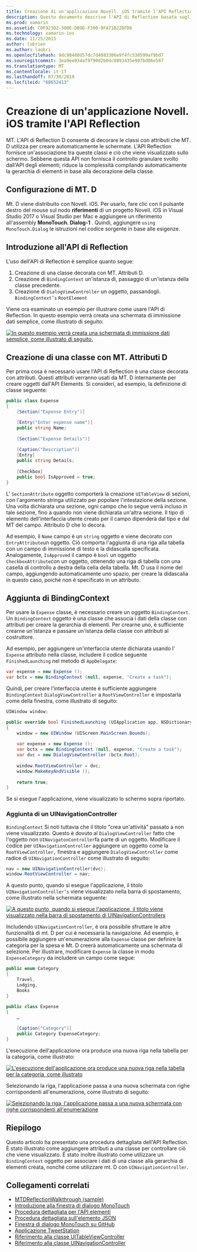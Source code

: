 ```yaml
---
title: Creazione di un'applicazione Novell. iOS tramite l'API Reflection
description: Questo documento descrive l'API di Reflection basata sugli attributi MonoTouch. Dialog, che crea l'interfaccia utente in base alle classi decorate con attributi.
ms.prod: xamarin
ms.assetid: C0F923D2-300E-DB9D-F390-9FA71B22DFD6
ms.technology: xamarin-ios
ms.date: 11/25/2015
author: lobrien
ms.author: laobri
ms.openlocfilehash: 9dc98480d57dc7d4883306e9f4fc530599af9bd7
ms.sourcegitcommit: 3ea9ee034af9790d2b0dc0893435e997bd06e587
ms.translationtype: MT
ms.contentlocale: it-IT
ms.lasthandoff: 07/30/2019
ms.locfileid: "68652413"
---
```

# <a name="creating-a-xamarinios-application-using-the-reflection-api"></a>Creazione di un'applicazione Novell. iOS tramite l'API Reflection

MT. L'API di Reflection D consente di decorare le classi con attributi che MT. D utilizza per creare automaticamente le schermate. L'API Reflection fornisce un'associazione tra queste classi e ciò che viene visualizzato sullo schermo. Sebbene questa API non fornisca il controllo granulare svolto dall'API degli elementi, riduce la complessità compilando automaticamente la gerarchia di elementi in base alla decorazione della classe.

## <a name="setting-up-mtd"></a>Configurazione di MT. D

Mt. D viene distribuito con Novell. iOS. Per usarlo, fare clic con il pulsante destro del mouse sul nodo **riferimenti** di un progetto Novell. iOS in Visual Studio 2017 o Visual Studio per Mac e aggiungere un riferimento all'assembly **MonoTouch. Dialog-1** . Quindi, aggiungere `using MonoTouch.Dialog` le istruzioni nel codice sorgente in base alle esigenze.

## <a name="getting-started-with-the-reflection-api"></a>Introduzione all'API di Reflection

L'uso dell'API di Reflection è semplice quanto segue:

1.  Creazione di una classe decorata con MT. Attributi D.
1.  Creazione di `BindingContext` un'istanza di, passaggio di un'istanza della classe precedente. 
1.  Creazione di `DialogViewController` un oggetto, passandogli. `BindingContext’s` `RootElement` 


Viene ora esaminato un esempio per illustrare come usare l'API di Reflection. In questo esempio verrà creata una schermata di immissione dati semplice, come illustrato di seguito:

 [![](reflection-api-walkthrough-images/01-expense-entry.png "In questo esempio verrà creata una schermata di immissione dati semplice, come illustrato di seguito.")](reflection-api-walkthrough-images/01-expense-entry.png#lightbox)

## <a name="creating-a-class-with-mtd-attributes"></a>Creazione di una classe con MT. Attributi D

Per prima cosa è necessario usare l'API di Reflection è una classe decorata con attributi. Questi attributi verranno usati da MT. D internamente per creare oggetti dall'API Elements. Si consideri, ad esempio, la definizione di classe seguente:

```csharp
public class Expense
{
    [Section("Expense Entry")]

    [Entry("Enter expense name")]
    public string Name;
        
    [Section("Expense Details")]
  
    [Caption("Description")]
    [Entry]
    public string Details;
        
    [Checkbox]
    public bool IsApproved = true;
}
```

L' `SectionAttribute` oggetto comporterà la creazione `UITableView` di sezioni, con l'argomento stringa utilizzato per popolare l'intestazione della sezione. Una volta dichiarata una sezione, ogni campo che lo segue verrà incluso in tale sezione, fino a quando non viene dichiarata un'altra sezione.
Il tipo di elemento dell'interfaccia utente creato per il campo dipenderà dal tipo e dal MT del campo. Attributo D che lo decora.

Ad esempio, il `Name` campo è un `string` oggetto e viene decorato con `EntryAttribute`un oggetto. Ciò comporta l'aggiunta di una riga alla tabella con un campo di immissione di testo e la didascalia specificata. Analogamente, `IsApproved` il campo è `bool` un oggetto `CheckboxAttribute`con un oggetto, ottenendo una riga di tabella con una casella di controllo a destra della cella della tabella. Mt. D usa il nome del campo, aggiungendo automaticamente uno spazio, per creare la didascalia in questo caso, poiché non è specificato in un attributo.

## <a name="adding-the-bindingcontext"></a>Aggiunta di BindingContext

Per usare la `Expense` classe, è necessario creare un oggetto `BindingContext`. Un `BindingContext` oggetto è una classe che associa i dati della classe con attributi per creare la gerarchia di elementi. Per crearne uno, è sufficiente crearne un'istanza e passare un'istanza della classe con attributi al costruttore.

Ad esempio, per aggiungere un'interfaccia utente dichiarata usando l' `Expense` attributo nella classe, includere il codice seguente `FinishedLaunching` nel metodo di `AppDelegate`:

```csharp
var expense = new Expense ();
var bctx = new BindingContext (null, expense, "Create a task");
```

Quindi, per creare l'interfaccia utente è sufficiente aggiungere `BindingContext` `DialogViewController` a `RootViewController` e impostarla come della finestra, come illustrato di seguito:

```csharp
UIWindow window;

public override bool FinishedLaunching (UIApplication app, NSDictionary options)
{   
    window = new UIWindow (UIScreen.MainScreen.Bounds);
            
    var expense = new Expense ();
    var bctx = new BindingContext (null, expense, "Create a task");
    var dvc = new DialogViewController (bctx.Root);
            
    window.RootViewController = dvc;
    window.MakeKeyAndVisible ();
            
    return true;
}
```

Se si esegue l'applicazione, viene visualizzato lo schermo sopra riportato.

### <a name="adding-a-uinavigationcontroller"></a>Aggiunta di un UINavigationController

`BindingContext` Si noti tuttavia che il titolo "crea un'attività" passato a non viene visualizzato. Questo è dovuto al `DialogViewController` fatto che l'oggetto non `UINavigatonController`fa parte di un oggetto. Modificare il codice per `UINavigationController` aggiungere un oggetto come la `RootViewController,` finestra e aggiungere `DialogViewController` come radice di `UINavigationController` come illustrato di seguito:

```csharp
nav = new UINavigationController(dvc);
window.RootViewController = nav;
```

A questo punto, quando si esegue l'applicazione, il titolo `UINavigationController’s` viene visualizzato nella barra di spostamento, come illustrato nella schermata seguente:

 [![](reflection-api-walkthrough-images/02-create-task.png "A questo punto, quando si esegue l'applicazione, il titolo viene visualizzato nella barra di spostamento di UINavigationControllers")](reflection-api-walkthrough-images/02-create-task.png#lightbox)

Includendo `UINavigationController`, è ora possibile sfruttare le altre funzionalità di mt. D per cui è necessaria la navigazione. Ad esempio, è possibile aggiungere un'enumerazione alla `Expense` classe per definire la categoria per la spesa e Mt. D creerà automaticamente una schermata di selezione. Per illustrare, modificare `Expense` la classe in modo `ExpenseCategory` da includere un campo come segue:

```csharp
public enum Category
{
    Travel,
    Lodging,
    Books
}
        
public class Expense
{
    …

    [Caption("Category")]
    public Category ExpenseCategory;
}
```

L'esecuzione dell'applicazione ora produce una nuova riga nella tabella per la categoria, come illustrato:

 [![](reflection-api-walkthrough-images/03-set-details.png "L'esecuzione dell'applicazione ora produce una nuova riga nella tabella per la categoria, come illustrato")](reflection-api-walkthrough-images/03-set-details.png#lightbox)

Selezionando la riga, l'applicazione passa a una nuova schermata con righe corrispondenti all'enumerazione, come illustrato di seguito:

 [![](reflection-api-walkthrough-images/04-set-category.png "Selezionando la riga, l'applicazione passa a una nuova schermata con righe corrispondenti all'enumerazione")](reflection-api-walkthrough-images/04-set-category.png#lightbox)

 <a name="Summary" />


## <a name="summary"></a>Riepilogo

Questo articolo ha presentato una procedura dettagliata dell'API Reflection. È stato illustrato come aggiungere attributi a una classe per controllare ciò che viene visualizzato. È stato inoltre illustrato come utilizzare un `BindingContext` oggetto per associare i dati di una classe alla gerarchia di elementi creata, nonché come utilizzare mt. D con `UINavigationController`.


## <a name="related-links"></a>Collegamenti correlati

- [MTDReflectionWalkthrough (sample)](https://docs.microsoft.com/samples/xamarin/ios-samples/mtdreflectionwalkthrough)
- [Introduzione alla finestra di dialogo MonoTouch](~/ios/user-interface/monotouch.dialog/index.md)
- [Procedura dettagliata per l'API elementi](~/ios/user-interface/monotouch.dialog/elements-api-walkthrough.md)
- [Procedura dettagliata sull'elemento JSON](~/ios/user-interface/monotouch.dialog/monotouch.dialog-json-markup.md)
- [Finestra di dialogo MonoTouch su GitHub](https://github.com/migueldeicaza/MonoTouch.Dialog)
- [Applicazione TweetStation](https://github.com/migueldeicaza/TweetStation)
- [Riferimento alla classe UITableViewController](https://developer.apple.com/library/ios/#DOCUMENTATION/UIKit/Reference/UITableViewController_Class/Reference/Reference.html)
- [Riferimento alla classe UINavigationController](https://developer.apple.com/library/ios/#documentation/UIKit/Reference/UINavigationController_Class/Reference/Reference.html)
